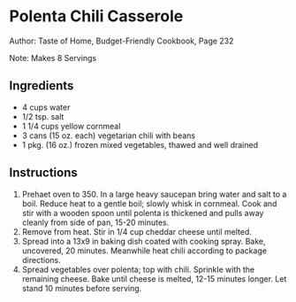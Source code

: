 # Polenta Chili Casserole

Author: Taste of Home, Budget-Friendly Cookbook, Page 232

Note: Makes 8 Servings

## Ingredients
- 4 cups water
- 1/2 tsp. salt
- 1 1/4 cups yellow cornmeal
- 3 cans (15 oz. each) vegetarian chili with beans
- 1 pkg. (16 oz.) frozen mixed vegetables, thawed and well drained

## Instructions
1. Prehaet oven to 350. In a large heavy saucepan bring water and salt to a boil. Reduce heat to a gentle boil; slowly whisk in cornmeal. Cook and stir with a wooden spoon until polenta is thickened and pulls away cleanly from side of pan, 15-20 minutes.
2. Remove from heat. Stir in 1/4 cup cheddar cheese until melted.
3. Spread into a 13x9 in baking dish coated with cooking spray. Bake, uncovered, 20 minutes. Meanwhile heat chili according to package directions.
4. Spread vegetables over polenta; top with chili. Sprinkle with the remaining cheese. Bake until cheese is melted, 12-15 minutes longer. Let stand 10 minutes before serving.